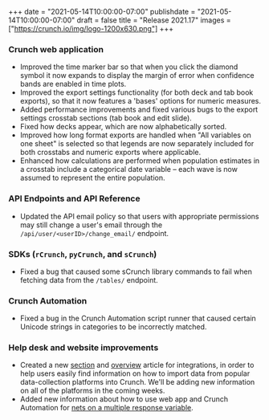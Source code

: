 +++
date = "2021-05-14T10:00:00-07:00"
publishdate = "2021-05-14T10:00:00-07:00"
draft = false
title = "Release 2021.17"
images = ["https://crunch.io/img/logo-1200x630.png"]
+++

### Crunch web application

- Improved the time marker bar so that when you click the diamond symbol it now expands to display the margin of error when confidence bands are enabled in time plots.
- Improved the export settings functionality (for both deck and tab book exports), so that it now features a 'bases' options for numeric measures.
- Added performance improvements and fixed various bugs to the export settings crosstab sections (tab book and edit slide).
- Fixed how decks appear, which are now alphabetically sorted.
- Improved how long format exports are handled when "All variables on one sheet" is selected so that legends are now separately included for both crosstabs and numeric exports where applicable.
- Enhanced how calculations are performed when population estimates in a crosstab include a categorical date variable – each wave is now assumed to represent the entire population.

### API Endpoints and API Reference

- Updated the API email policy so that users with appropriate permissions may still change a user's email through the `/api/user/<userID>/change_email/` endpoint.

### SDKs (`rCrunch`, `pyCrunch`, and `sCrunch`)

- Fixed a bug that caused some sCrunch library commands to fail when fetching data from the `/tables/` endpoint.

### Crunch Automation

- Fixed a bug in the Crunch Automation script runner that caused certain Unicode strings in categories to be incorrectly matched.

### Help desk and website improvements

- Created a new [section](https://help.crunch.io/hc/en-us/categories/360006281331-Integrations) and [overview](https://help.crunch.io/hc/en-us/articles/360061204751-Crunch-importers-overview) article for integrations, in order to help users easily find information on how to import data from popular data-collection platforms into Crunch. We'll be adding new information on all of the platforms in the coming weeks.
- Added new information about how to use web app and Crunch Automation for [nets on a multiple response variable](https://help.crunch.io/hc/en-us/articles/360045631232-Nets-on-a-multiple-response-variable).
